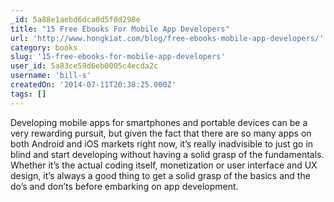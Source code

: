 ```yaml
---
_id: 5a88e1aebd6dca0d5f0d298e
title: "15 Free Ebooks For Mobile App Developers"
url: 'http://www.hongkiat.com/blog/free-ebooks-mobile-app-developers/'
category: books
slug: '15-free-ebooks-for-mobile-app-developers'
user_id: 5a83ce59d6eb0005c4ecda2c
username: 'bill-s'
createdOn: '2014-07-11T20:38:25.000Z'
tags: []
---
```


Developing mobile apps for smartphones and portable devices can be a very rewarding pursuit, but given the fact that there are so many apps on both Android and iOS markets right now, it’s really inadvisible to just go in blind and start developing without having a solid grasp of the fundamentals. Whether it’s the actual coding itself, monetization or user interface and UX design, it’s always a good thing to get a solid grasp of the basics and the do’s and don’ts before embarking on app development.
